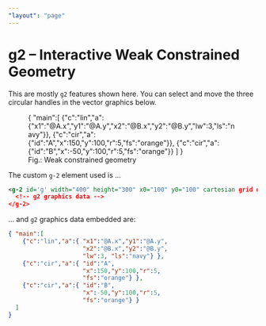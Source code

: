 ```yaml
---
"layout": "page"
---
```

# g2 &ndash; Interactive Weak Constrained Geometry

This are mostly `g2` features shown here. You can select and move the three circular handles in the vector graphics below.

<figure>
<g-2 id='g' width="400" height="300" x0="100" y0="100" cartesian grid darkmode interactive>
{ "main":[
    {"c":"lin","a":{"x1":"@A.x","y1":"@A.y","x2":"@B.x","y2":"@B.y","lw":3,"ls":"navy"}},
    {"c":"cir","a":{"id":"A","x":150,"y":100,"r":5,"fs":"orange"}},
    {"c":"cir","a":{"id":"B","x":-50,"y":100,"r":5,"fs":"orange"}}
  ]
}
</g-2>
  <figcaption>Fig.: Weak constrained geometry</figcaption>
</figure>

The custom `g-2` element used is ...

```xml
<g-2 id='g' width="400" height="300" x0="100" y0="100" cartesian grid darkmode interactive>
  <!-- g2 graphics data -->
</g-2>
```
... and `g2` graphics data embedded are:

```json
{ "main":[
    {"c":"lin","a":{ "x1":"@A.x","y1":"@A.y",
                     "x2":"@B.x","y2":"@B.y",
                     "lw":3, "ls":"navy"} },
    {"c":"cir","a":{ "id":"A",
                     "x":150,"y":100,"r":5,
                     "fs":"orange"} },
    {"c":"cir","a":{ "id":"B",
                     "x":-50,"y":100,"r":5,
                     "fs":"orange"} }
  ]
}
```